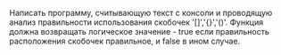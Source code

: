 Написать программу, считывающую текст с консоли и проводящую анализ правильности использования скобочек '[]','{}','()'. Функция должна возвращать логическое значение - true если правильность расположения скобочек правильное, и false в ином случае.